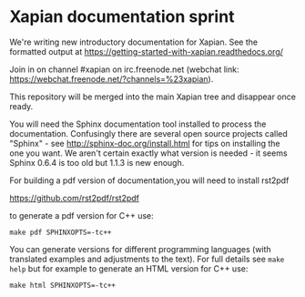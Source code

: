 # Xapian documentation sprint

We're writing new introductory documentation for Xapian.  See the formatted
output at https://getting-started-with-xapian.readthedocs.org/

Join in on channel #xapian on irc.freenode.net (webchat link:
https://webchat.freenode.net/?channels=%23xapian).

This repository will be merged into the main Xapian tree and disappear
once ready.

You will need the Sphinx documentation tool installed to process the
documentation.  Confusingly there are several open source projects called
"Sphinx" - see http://sphinx-doc.org/install.html for tips on installing
the one you want.  We aren't certain exactly what version is needed - it
seems Sphinx 0.6.4 is too old but 1.1.3 is new enough.

For building a pdf version of documentation,you will need to install rst2pdf

https://github.com/rst2pdf/rst2pdf

to generate a pdf version for C++ use:
```
make pdf SPHINXOPTS=-tc++
```
You can generate versions for different programming languages (with translated
examples and adjustments to the text).  For full details see `make help`
but for example to generate an HTML version for C++ use:

```
make html SPHINXOPTS=-tc++
```
